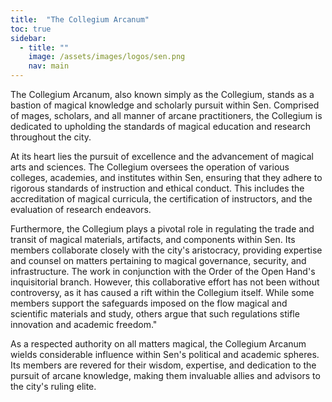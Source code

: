 ```yaml
---
title:  "The Collegium Arcanum"
toc: true
sidebar:
  - title: ""
    image: /assets/images/logos/sen.png
    nav: main
---
```


The Collegium Arcanum, also known simply as the Collegium, stands as a bastion of magical knowledge and scholarly pursuit within Sen. Comprised of mages, scholars, and all manner of arcane practitioners, the Collegium is dedicated to upholding the standards of magical education and research throughout the city.

At its heart lies the pursuit of excellence and the advancement of magical arts and sciences. The Collegium oversees the operation of various colleges, academies, and institutes within Sen, ensuring that they adhere to rigorous standards of instruction and ethical conduct. This includes the accreditation of magical curricula, the certification of instructors, and the evaluation of research endeavors.

Furthermore, the Collegium plays a pivotal role in regulating the trade and transit of magical materials, artifacts, and components within Sen. Its members collaborate closely with the city's aristocracy, providing expertise and counsel on matters pertaining to magical governance, security, and infrastructure. The work in conjunction with the Order of the Open Hand's inquisitorial branch. However, this collaborative effort has not been without controversy, as it has caused a rift within the Collegium itself. While some members support the safeguards imposed on the flow magical and scientific materials and study, others argue that such regulations stifle innovation and academic freedom."

As a respected authority on all matters magical, the Collegium Arcanum wields considerable influence within Sen's political and academic spheres. Its members are revered for their wisdom, expertise, and dedication to the pursuit of arcane knowledge, making them invaluable allies and advisors to the city's ruling elite.